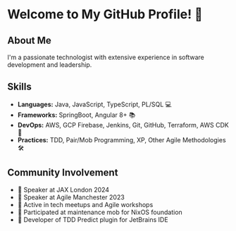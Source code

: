 # Welcome to My GitHub Profile! 👋

## About Me

I'm a passionate technologist with extensive experience in software development and leadership.

## Skills

- **Languages:** Java, JavaScript, TypeScript, PL/SQL 💻
- **Frameworks:** SpringBoot, Angular 8+ 📚
- **DevOps:** AWS, GCP Firebase, Jenkins, Git, GitHub, Terraform, AWS CDK 🚀
- **Practices:** TDD, Pair/Mob Programming, XP, Other Agile Methodologies 🛠️

## Community Involvement

- 🎤 Speaker at JAX London 2024
- 🎤 Speaker at Agile Manchester 2023
- 👫 Active in tech meetups and Agile workshops
- 🤝 Participated at maintenance mob for NixOS foundation
- 🔧 Developer of TDD Predict plugin for JetBrains IDE
